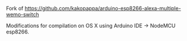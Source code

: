 Fork of https://github.com/kakopappa/arduino-esp8266-alexa-multiple-wemo-switch

Modifications for compilation on OS X using Arduino IDE -> NodeMCU esp8266.
